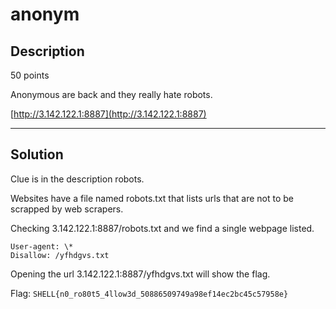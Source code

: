# anonym

## Description

50 points

Anonymous are back and they really hate robots.

[http://3.142.122.1:8887](http://3.142.122.1:8887)

---

## Solution

Clue is in the description robots.

Websites have a file named robots.txt that lists urls that are not to be scrapped by web scrapers.

Checking 3.142.122.1:8887/robots.txt and we find a single webpage listed.

```
User-agent: \*
Disallow: /yfhdgvs.txt
```

Opening the url 3.142.122.1:8887/yfhdgvs.txt will show the flag.  

Flag: `SHELL{n0_ro80t5_4llow3d_50886509749a98ef14ec2bc45c57958e}`